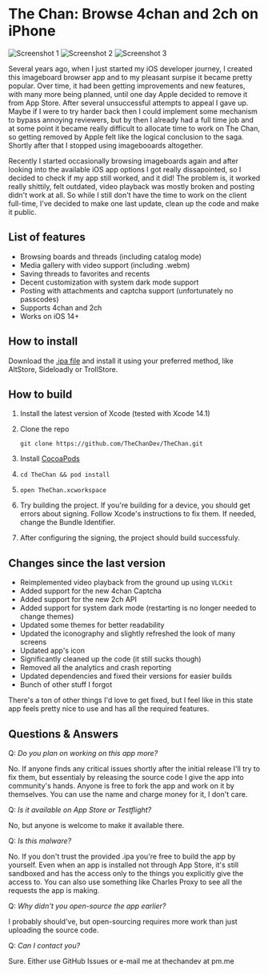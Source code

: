 # The Chan: Browse 4chan and 2ch on iPhone

![Screenshot 1](https://i.imgur.com/xwCHL7V.png)
![Screenshot 2](https://i.imgur.com/CLmZpky.png)
![Screenshot 3](https://i.imgur.com/4mocwOh.png)

Several years ago, when I just started my iOS developer journey, I created this imageboard browser app
and to my pleasant surpise it became pretty popular.
Over time, it had been getting improvements and new features, with many more being planned, until one day
Apple decided to remove it from App Store. After several unsuccessful attempts to appeal I gave up. Maybe if I were
to try harder back then I could implement some mechanism to bypass annoying reviewers, but by then I already had a
full time job and at some point it became really difficult to allocate time to work on The Chan, so getting removed
by Apple felt like the logical conclusion to the saga. Shortly after that I stopped using imagebooards altogether.

Recently I started occasionally browsing imageboards again and after looking into the available iOS app options
I got really dissapointed, so I decided to check if my app still worked, and it did! The problem is, it worked
really shittily, felt outdated, video playback was mostly broken and posting didn't work at all. So while I still
don't have the time to work on the client full-time, I've decided to make one last update, clean up the code and
make it public.

## List of features

* Browsing boards and threads (including catalog mode)
* Media gallery with video support (including .webm)
* Saving threads to favorites and recents
* Decent customization with system dark mode support
* Posting with attachments and captcha support (unfortunately no passcodes)
* Supports 4chan and 2ch
* Works on iOS 14+

## How to install
Download the [.ipa file](#) and install it using your preferred method, like AltStore, Sideloadly or TrollStore.

## How to build
1. Install the latest version of Xcode (tested with Xcode 14.1)
2. Clone the repo

    `git clone https://github.com/TheChanDev/TheChan.git`

3. Install [CocoaPods](https://cocoapods.org)
4. `cd TheChan && pod install`
5. `open TheChan.xcworkspace`
6. Try building the project. If you're building for a device, you should get errors about signing.
Follow Xcode's instructions to fix them. If needed, change the Bundle Identifier.
7. After configuring the signing, the project should build successfuly.

## Changes since the last version
* Reimplemented video playback from the ground up using `VLCKit`
* Added support for the new 4chan Captcha
* Added support for the new 2ch API
* Added support for system dark mode (restarting is no longer needed to change themes)
* Updated some themes for better readability
* Updated the iconography and slightly refreshed the look of many screens
* Updated app's icon
* Significantly cleaned up the code (it still sucks though)
* Removed all the analytics and crash reporting
* Updated dependencies and fixed their versions for easier builds
* Bunch of other stuff I forgot

There's a ton of other things I'd love to get fixed, but I feel like in this state app feels
pretty nice to use and has all the required features.

## Questions & Answers
Q: *Do you plan on working on this app more?*

No. If anyone finds any critical issues shortly after the initial release I'll try to fix them,
but essentialy by releasing the source code I give the app into community's hands. Anyone is free
to fork the app and work on it by themselves. You can use the name and charge money for it, I don't care.

Q: *Is it available on App Store or Testflight?*

No, but anyone is welcome to make it available there.

Q: *Is this malware?*

No. If you don't trust the provided .ipa you're free to build the app by yourself. Even when an app is installed
not through App Store, it's still sandboxed and has the access only to the things you explicitly give the access to.
You can also use something like Charles Proxy to see all the requests the app is making.

Q: *Why didn't you open-source the app earlier?*

I probably should've, but open-sourcing requires more work than just uploading the source code.

Q: *Can I contact you?*

Sure. Either use GitHub Issues or e-mail me at thechandev at pm.me